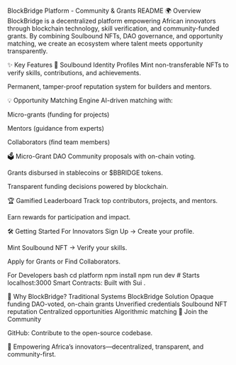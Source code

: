 BlockBridge Platform - Community & Grants README
🌍 Overview
BlockBridge is a decentralized platform empowering African innovators through blockchain technology, skill verification, and community-funded grants. By combining Soulbound NFTs, DAO governance, and opportunity matching, we create an ecosystem where talent meets opportunity transparently.

✨ Key Features
🔗 Soulbound Identity Profiles
Mint non-transferable NFTs to verify skills, contributions, and achievements.

Permanent, tamper-proof reputation system for builders and mentors.

💡 Opportunity Matching Engine
AI-driven matching with:

Micro-grants (funding for projects)

Mentors (guidance from experts)

Collaborators (find team members)

🗳️ Micro-Grant DAO
Community proposals with on-chain voting.

Grants disbursed in stablecoins or $BBRIDGE tokens.

Transparent funding decisions powered by blockchain.

🏆 Gamified Leaderboard
Track top contributors, projects, and mentors.

Earn rewards for participation and impact.

🛠️ Getting Started
For Innovators
Sign Up → Create your profile.

Mint Soulbound NFT → Verify your skills.

Apply for Grants or Find Collaborators.

For Developers
bash
cd platform
npm install
npm run dev  # Starts localhost:3000
Smart Contracts: Built with Sui .

📜 Why BlockBridge?
Traditional Systems	BlockBridge Solution
Opaque funding	DAO-voted, on-chain grants
Unverified credentials	Soulbound NFT reputation
Centralized opportunities	Algorithmic matching
🌱 Join the Community

GitHub: Contribute to the open-source codebase.

🚀 Empowering Africa’s innovators—decentralized, transparent, and community-first.
